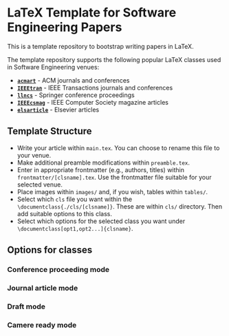 # LaTeX Template for Software Engineering Papers

This is a template repository to bootstrap writing papers in LaTeX.

The template repository supports the following popular LaTeX classes used in
Software Engineering venues:

* [**`acmart`**](https://www.acm.org/binaries/content/assets/publications/consolidated-tex-template/acmart.pdf) - ACM journals and conferences
* [**`IEEEtran`**]() - IEEE Transactions journals and conferences
* [**`llncs`**](https://www.springer.com/gp/computer-science/lncs/conference-proceedings-guidelines) - Springer conference proceedings
* [**`IEEEcsmag`**](https://www.springer.com/gp/computer-science/lncs/conference-proceedings-guidelines) - IEEE Computer Society magazine articles
* [**`elsarticle`**](https://www.elsevier.com/authors/author-schemas/latex-instructions) - Elsevier articles

## Template Structure

* Write your article within `main.tex`. You can choose to rename this file to your venue.
* Make additional preamble modifications within `preamble.tex`.
* Enter in appropriate frontmatter (e.g., authors, titles) within `frontmatter/[clsname].tex`. Use the frontmatter file suitable for your selected venue.
* Place images within `images/` and, if you wish, tables within `tables/`.
* Select which `cls` file you want within the `\documentclass{./cls/[clsname]}`. These are within `cls/` directory. Then add suitable options to this class.
* Select which options for the selected class you want under `\documentclass[opt1,opt2...]{clsname}`.

## Options for classes

### Conference proceeding mode

### Journal article mode

### Draft mode

### Camere ready mode